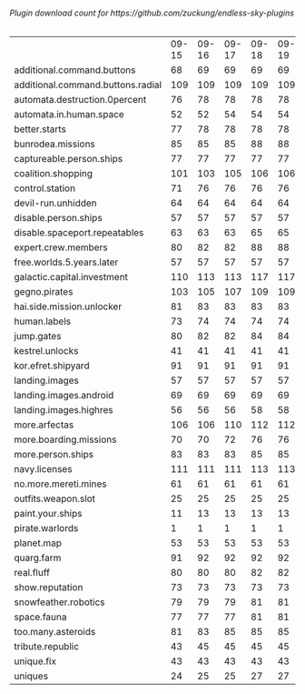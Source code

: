 <h6>Plugin download count for https://github.com/zuckung/endless-sky-plugins<br>
<br>
<table>
	<tr>
		<td></td>
		<td>09-15</td>
		<td>09-16</td>
		<td>09-17</td>
		<td>09-18</td>
		<td>09-19</td>
		<td>09-20</td>
		<td>09-21</td>
		<td>today +</td>
	</tr>
	<tr>
		<td>additional.command.buttons</td>
		<td>68</td>
		<td>69</td>
		<td>69</td>
		<td>69</td>
		<td>69</td>
		<td>72</td>
		<td>72</td>
		<td></td>
	</tr>
	<tr>
		<td>additional.command.buttons.radial</td>
		<td>109</td>
		<td>109</td>
		<td>109</td>
		<td>109</td>
		<td>109</td>
		<td>114</td>
		<td>114</td>
		<td></td>
	</tr>
	<tr>
		<td>automata.destruction.0percent</td>
		<td>76</td>
		<td>78</td>
		<td>78</td>
		<td>78</td>
		<td>78</td>
		<td>81</td>
		<td>81</td>
		<td></td>
	</tr>
	<tr>
		<td>automata.in.human.space</td>
		<td>52</td>
		<td>52</td>
		<td>54</td>
		<td>54</td>
		<td>54</td>
		<td>57</td>
		<td>57</td>
		<td></td>
	</tr>
	<tr>
		<td>better.starts</td>
		<td>77</td>
		<td>78</td>
		<td>78</td>
		<td>78</td>
		<td>78</td>
		<td>83</td>
		<td>86</td>
		<td>+ 3</td>
	</tr>
	<tr>
		<td>bunrodea.missions</td>
		<td>85</td>
		<td>85</td>
		<td>85</td>
		<td>88</td>
		<td>88</td>
		<td>91</td>
		<td>91</td>
		<td></td>
	</tr>
	<tr>
		<td>captureable.person.ships</td>
		<td>77</td>
		<td>77</td>
		<td>77</td>
		<td>77</td>
		<td>77</td>
		<td>82</td>
		<td>82</td>
		<td></td>
	</tr>
	<tr>
		<td>coalition.shopping</td>
		<td>101</td>
		<td>103</td>
		<td>105</td>
		<td>106</td>
		<td>106</td>
		<td>109</td>
		<td>109</td>
		<td></td>
	</tr>
	<tr>
		<td>control.station</td>
		<td>71</td>
		<td>76</td>
		<td>76</td>
		<td>76</td>
		<td>76</td>
		<td>83</td>
		<td>83</td>
		<td></td>
	</tr>
	<tr>
		<td>devil-run.unhidden</td>
		<td>64</td>
		<td>64</td>
		<td>64</td>
		<td>64</td>
		<td>64</td>
		<td>64</td>
		<td>64</td>
		<td></td>
	</tr>
	<tr>
		<td>disable.person.ships</td>
		<td>57</td>
		<td>57</td>
		<td>57</td>
		<td>57</td>
		<td>57</td>
		<td>58</td>
		<td>58</td>
		<td></td>
	</tr>
	<tr>
		<td>disable.spaceport.repeatables</td>
		<td>63</td>
		<td>63</td>
		<td>63</td>
		<td>65</td>
		<td>65</td>
		<td>68</td>
		<td>68</td>
		<td></td>
	</tr>
	<tr>
		<td>expert.crew.members</td>
		<td>80</td>
		<td>82</td>
		<td>82</td>
		<td>88</td>
		<td>88</td>
		<td>91</td>
		<td>93</td>
		<td>+ 2</td>
	</tr>
	<tr>
		<td>free.worlds.5.years.later</td>
		<td>57</td>
		<td>57</td>
		<td>57</td>
		<td>57</td>
		<td>57</td>
		<td>58</td>
		<td>60</td>
		<td>+ 2</td>
	</tr>
	<tr>
		<td>galactic.capital.investment</td>
		<td>110</td>
		<td>113</td>
		<td>113</td>
		<td>117</td>
		<td>117</td>
		<td>120</td>
		<td>120</td>
		<td></td>
	</tr>
	<tr>
		<td>gegno.pirates</td>
		<td>103</td>
		<td>105</td>
		<td>107</td>
		<td>109</td>
		<td>109</td>
		<td>112</td>
		<td>114</td>
		<td>+ 2</td>
	</tr>
	<tr>
		<td>hai.side.mission.unlocker</td>
		<td>81</td>
		<td>83</td>
		<td>83</td>
		<td>83</td>
		<td>83</td>
		<td>86</td>
		<td>86</td>
		<td></td>
	</tr>
	<tr>
		<td>human.labels</td>
		<td>73</td>
		<td>74</td>
		<td>74</td>
		<td>74</td>
		<td>74</td>
		<td>75</td>
		<td>75</td>
		<td></td>
	</tr>
	<tr>
		<td>jump.gates</td>
		<td>80</td>
		<td>82</td>
		<td>82</td>
		<td>84</td>
		<td>84</td>
		<td>87</td>
		<td>87</td>
		<td></td>
	</tr>
	<tr>
		<td>kestrel.unlocks</td>
		<td>41</td>
		<td>41</td>
		<td>41</td>
		<td>41</td>
		<td>41</td>
		<td>46</td>
		<td>46</td>
		<td></td>
	</tr>
	<tr>
		<td>kor.efret.shipyard</td>
		<td>91</td>
		<td>91</td>
		<td>91</td>
		<td>91</td>
		<td>91</td>
		<td>94</td>
		<td>94</td>
		<td></td>
	</tr>
	<tr>
		<td>landing.images</td>
		<td>57</td>
		<td>57</td>
		<td>57</td>
		<td>57</td>
		<td>57</td>
		<td>60</td>
		<td>60</td>
		<td></td>
	</tr>
	<tr>
		<td>landing.images.android</td>
		<td>69</td>
		<td>69</td>
		<td>69</td>
		<td>69</td>
		<td>69</td>
		<td>70</td>
		<td>70</td>
		<td></td>
	</tr>
	<tr>
		<td>landing.images.highres</td>
		<td>56</td>
		<td>56</td>
		<td>56</td>
		<td>58</td>
		<td>58</td>
		<td>59</td>
		<td>59</td>
		<td></td>
	</tr>
	<tr>
		<td>more.arfectas</td>
		<td>106</td>
		<td>106</td>
		<td>110</td>
		<td>112</td>
		<td>112</td>
		<td>115</td>
		<td>115</td>
		<td></td>
	</tr>
	<tr>
		<td>more.boarding.missions</td>
		<td>70</td>
		<td>70</td>
		<td>72</td>
		<td>76</td>
		<td>76</td>
		<td>79</td>
		<td>81</td>
		<td>+ 2</td>
	</tr>
	<tr>
		<td>more.person.ships</td>
		<td>83</td>
		<td>83</td>
		<td>83</td>
		<td>85</td>
		<td>85</td>
		<td>88</td>
		<td>88</td>
		<td></td>
	</tr>
	<tr>
		<td>navy.licenses</td>
		<td>111</td>
		<td>111</td>
		<td>111</td>
		<td>113</td>
		<td>113</td>
		<td>121</td>
		<td>121</td>
		<td></td>
	</tr>
	<tr>
		<td>no.more.mereti.mines</td>
		<td>61</td>
		<td>61</td>
		<td>61</td>
		<td>61</td>
		<td>61</td>
		<td>62</td>
		<td>62</td>
		<td></td>
	</tr>
	<tr>
		<td>outfits.weapon.slot</td>
		<td>25</td>
		<td>25</td>
		<td>25</td>
		<td>25</td>
		<td>25</td>
		<td>28</td>
		<td>30</td>
		<td>+ 2</td>
	</tr>
	<tr>
		<td>paint.your.ships</td>
		<td>11</td>
		<td>13</td>
		<td>13</td>
		<td>13</td>
		<td>13</td>
		<td>14</td>
		<td>16</td>
		<td>+ 2</td>
	</tr>
	<tr>
		<td>pirate.warlords</td>
		<td>1</td>
		<td>1</td>
		<td>1</td>
		<td>1</td>
		<td>1</td>
		<td>1</td>
		<td>1</td>
		<td></td>
	</tr>
	<tr>
		<td>planet.map</td>
		<td>53</td>
		<td>53</td>
		<td>53</td>
		<td>53</td>
		<td>53</td>
		<td>56</td>
		<td>56</td>
		<td></td>
	</tr>
	<tr>
		<td>quarg.farm</td>
		<td>91</td>
		<td>92</td>
		<td>92</td>
		<td>92</td>
		<td>92</td>
		<td>95</td>
		<td>95</td>
		<td></td>
	</tr>
	<tr>
		<td>real.fluff</td>
		<td>80</td>
		<td>80</td>
		<td>80</td>
		<td>82</td>
		<td>82</td>
		<td>84</td>
		<td>84</td>
		<td></td>
	</tr>
	<tr>
		<td>show.reputation</td>
		<td>73</td>
		<td>73</td>
		<td>73</td>
		<td>73</td>
		<td>73</td>
		<td>76</td>
		<td>78</td>
		<td>+ 2</td>
	</tr>
	<tr>
		<td>snowfeather.robotics</td>
		<td>79</td>
		<td>79</td>
		<td>79</td>
		<td>81</td>
		<td>81</td>
		<td>84</td>
		<td>84</td>
		<td></td>
	</tr>
	<tr>
		<td>space.fauna</td>
		<td>77</td>
		<td>77</td>
		<td>77</td>
		<td>81</td>
		<td>81</td>
		<td>84</td>
		<td>84</td>
		<td></td>
	</tr>
	<tr>
		<td>too.many.asteroids</td>
		<td>81</td>
		<td>83</td>
		<td>85</td>
		<td>85</td>
		<td>85</td>
		<td>86</td>
		<td>86</td>
		<td></td>
	</tr>
	<tr>
		<td>tribute.republic</td>
		<td>43</td>
		<td>45</td>
		<td>45</td>
		<td>45</td>
		<td>45</td>
		<td>48</td>
		<td>48</td>
		<td></td>
	</tr>
	<tr>
		<td>unique.fix</td>
		<td>43</td>
		<td>43</td>
		<td>43</td>
		<td>43</td>
		<td>43</td>
		<td>43</td>
		<td>43</td>
		<td></td>
	</tr>
	<tr>
		<td>uniques</td>
		<td>24</td>
		<td>25</td>
		<td>25</td>
		<td>27</td>
		<td>27</td>
		<td>32</td>
		<td>34</td>
		<td>+ 2</td>
	</tr>
</table>
</h6>
